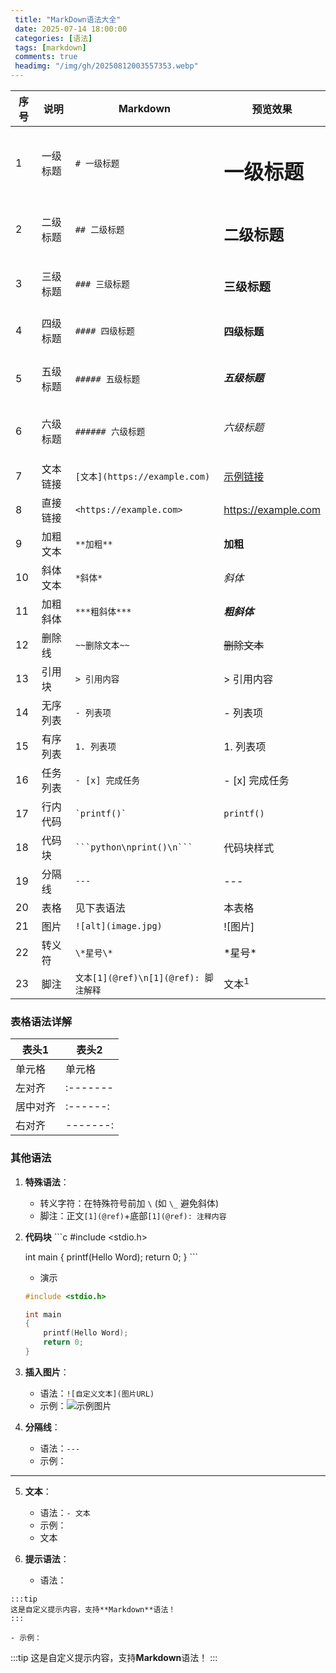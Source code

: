 ```yaml
---
 title: "MarkDown语法大全" 
 date: 2025-07-14 18:00:00
 categories: [语法] 
 tags: [markdown]
 comments: true
 headimg: "/img/gh/20250812003557353.webp"
---
```


<!-- more -->


| 序号 | 说明         | Markdown                    | 预览效果              |
|------|--------------|-----------------------------|-----------------------|
| 1    | 一级标题     | `# 一级标题`                | <h1>一级标题</h1>     |
| 2    | 二级标题     | `## 二级标题`               | <h2>二级标题</h2>     |
| 3    | 三级标题     | `### 三级标题`              | <h3>三级标题</h3>     |
| 4    | 四级标题     | `#### 四级标题`             | <h4>四级标题</h4>     |
| 5    | 五级标题     | `##### 五级标题`            | <h5>五级标题</h5>     |
| 6    | 六级标题     | `###### 六级标题`           | <h6>六级标题</h6>     |
| 7    | 文本链接     | `[文本](https://example.com)` | [示例链接](https://example.com)            |
| 8    | 直接链接     | `<https://example.com>`     | <https://example.com> |
| 9    | 加粗文本     | `**加粗**`                  | **加粗**              |
| 10   | 斜体文本     | `*斜体*`                    | *斜体*                |
| 11   | 加粗斜体     | `***粗斜体***`              | ***粗斜体***          |
| 12   | 删除线       | `~~删除文本~~`              | ~~删除文本~~          |
| 13   | 引用块       | `> 引用内容`                | > 引用内容            |
| 14   | 无序列表     | `- 列表项`                  | - 列表项              |
| 15   | 有序列表     | `1. 列表项`                 | 1. 列表项             |
| 16   | 任务列表     | `- [x] 完成任务`            | - [x] 完成任务        |
| 17   | 行内代码     | `` `printf()` ``            | `printf()`            |
| 18   | 代码块       | ` ```python\nprint()\n``` ` | 代码块样式            |
| 19   | 分隔线       | `---`                       | ---                   |
| 20   | 表格         | 见下表语法                  | 本表格                |
| 21   | 图片         | `![alt](image.jpg)`         | ![图片]               |
| 22   | 转义符       | `\*星号\*`                  | \*星号\*              |
| 23   | 脚注         | `文本[1](@ref)\n[1](@ref): 脚注解释` | 文本<sup>1</sup>      |

### 表格语法详解
| 表头1 | 表头2     |
|-------|----------|
| 单元格 | 单元格   |
| 左对齐 | :------- |
| 居中对齐 | :------: |
| 右对齐 | -------: |

### 其他语法

1. **特殊语法**：
   - 转义字符：在特殊符号前加 `\` (如 `\_` 避免斜体)
   - 脚注：正文`[1](@ref)`+底部`[1](@ref): 注释内容`

2. **代码块**
    \`\`\`c
    #include <stdio.h>
    
    int main
    {
        printf(Hello Word);
        return 0;
    }
    \`\`\`

    - 演示
    ```c
    #include <stdio.h>
    
    int main
    {
        printf(Hello Word);
        return 0;
    }
    ```
3. **插入图片**：
    - 语法：`![自定义文本](图片URL)`
    - 示例：![示例图片](gh/PCtm_d9c8750bed0b3c7d089fa7d55720d6cf.png)

4. **分隔线**：
   - 语法：`---`
    - 示例：
---

5. **文本**：
   - 语法：`- 文本`
   - 示例：
   - 文本

6. **提示语法**：
   - 语法：
```
:::tip
这是自定义提示内容，支持**Markdown**语法！
:::
```
    - 示例：
:::tip
这是自定义提示内容，支持**Markdown**语法！
:::